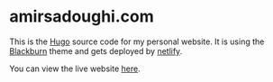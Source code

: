 # amirsadoughi.com

This is the [Hugo](https://gohugo.io/) source code for my personal website. It is using the [Blackburn](https://github.com/yoshiharuyamashita/blackburn) theme and gets deployed by [netlify](https://netlify.com/).

You can view the live website [here](http://amirsadoughi.com).
